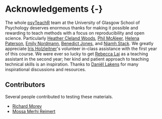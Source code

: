 
# Acknowledgements {-}

The whole [psyTeachR](https://psyteachr.github.io) team at the University of Glasgow School of Psychology deserves enormous thanks for making it possible and rewarding to teach methods with a focus on reproducibility and open science. Particularly [Heather Cleland Woods](https://github.com/clelandwoods/), [Phil McAleer](https://github.com/philmcaleer), [Helena Paterson](https://github.com/HelenaPaterson), [Emily Nordmann](https://github.com/emilynordmann/), [Benedict Jones](http://facelab.org/People/benjones), and [Niamh Stack](https://github.com/eavanmac). We greatly appreciate [Iris Holzleitner](https://github.com/orgs/facelab/people/iholzleitner)'s volunteer in-class assistance with the first year of this course. We were ever so lucky to get [Rebecca Lai](https://github.com/RebeccaJLai) as a teaching assistant in the second year; her kind and patient approach to teaching technical skills is an inspiration. Thanks to [Daniël Lakens](https://github.com/Lakens) for many inspirational discussions and resources.

## Contributors

Several people contributed to testing these materials.

* [Richard Morey](https://github.com/richarddmorey)
* [Mossa Merhi Reimert](https://github.com/CGMossa)
